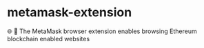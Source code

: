 # metamask-extension
:globe_with_meridians: :electric_plug: The MetaMask browser extension enables browsing Ethereum blockchain enabled websites
